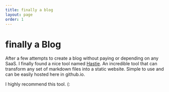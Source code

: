 ```yaml
---
title: finally a blog
layout: page
order: 1
---
```


# finally a Blog 

After a few attempts to create a blog without paying or depending on any SaaS. I finally found a nice tool named [Hastie](https://github.com/mkaz/hastie). An incredible tool that can transform any set of markdown files into a static website. Simple to use and can be easily hosted here in github.io.

I highly recommend this tool. (:
